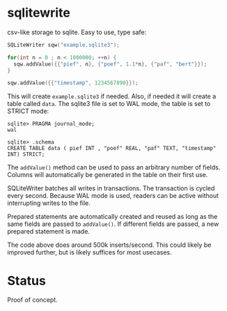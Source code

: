# sqlitewrite
csv-like storage to sqlite. Easy to use, type safe:

```C++
SQLiteWriter sqw("example.sqlite3");

for(int n = 0 ; n < 1000000; ++n) {
  sqw.addValue({{"pief", n}, {"poef", 1.1*n}, {"paf", "bert"}});
}

sqw.addValue({{"timestamp", 1234567890}});
```

This will create `example.sqlite3` if needed. Also, if needed it will create
a table called `data`. The sqlite3 file is set to WAL mode, the table is set
to STRICT mode:

```
sqlite> PRAGMA journal_mode;
wal

sqlite> .schema
CREATE TABLE data ( pief INT , "poef" REAL, "paf" TEXT, "timestamp" INT) STRICT;
```

The `addValue()` method can be used to pass an arbitrary number of fields.
Columns will automatically be generated in the table on their first use. 

SQLiteWriter batches all writes in transactions. The transaction is cycled
every second. Because WAL mode is used, readers can be active without
interrupting writes to the file.

Prepared statements are automatically created and reused as long as the same
fields are passed to `addValue()`. If different fields are passed, a new
prepared statement is made.

The code above does around 500k inserts/second. This could likely be
improved further, but is likely suffices for most usecases.

# Status
Proof of concept.
